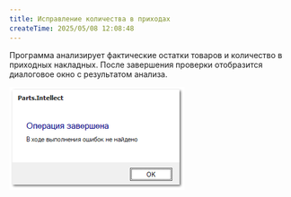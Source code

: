 ```yaml
---
title: Исправление количества в приходах
createTime: 2025/05/08 12:08:48
---
```

Программа анализирует фактические остатки товаров и количество в приходных накладных. После завершения проверки отобразится диалоговое окно с результатом анализа.

![](../../../assets/specification/image451.png)
